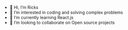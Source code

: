 - 👋 Hi, I’m Ricks
- 👀 I’m interested in coding and solving complex problems
- 🌱 I’m currently learning React.js
- 💞️ I’m looking to collaborate on Open source projects


<!---
LRicks/LRicks is a ✨ special ✨ repository because its `README.md` (this file) appears on your GitHub profile.
You can click the Preview link to take a look at your changes.
--->
